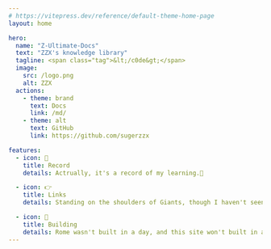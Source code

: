 ```yaml
---
# https://vitepress.dev/reference/default-theme-home-page
layout: home

hero:
  name: "Z-Ultimate-Docs"
  text: "ZZX's knowledge library"
  tagline: <span class="tag">&lt;/c0de&gt;</span>
  image:
    src: /logo.png
    alt: ZZX
  actions:
    - theme: brand
      text: Docs
      link: /md/
    - theme: alt
      text: GitHub
      link: https://github.com/sugerzzx

features:
  - icon: 📝
    title: Record
    details: Actrually, it's a record of my learning.🧐

  - icon: 👉
    title: Links
    details: Standing on the shoulders of Giants, though I haven't seen further yet.🤣

  - icon: 🚧
    title: Building
    details: Rome wasn't built in a day, and this site won't built in a yaer.😋
---
```


<style>
:root {
--vp-home-hero-name-color: transparent;
--vp-home-hero-name-background: -webkit-linear-gradient(120deg, #845EC2 30%, #2C73D2);

--vp-home-hero-image-background-image: linear-gradient(-60deg, #2C73D2 10%, #845EC2);
--vp-home-hero-image-filter: blur(60px);
}

.tag {
  padding: 1em 0em;
  font-size: 2em;
  background: radial-gradient(at var(--x, 10%) var(--y, 50%), #ffffffa4, #000);
  -webkit-background-clip: text;
  background-clip: text;
  color: transparent;
  cursor: default;
}
</style>

<script setup>
import { onMounted } from 'vue'

onMounted(() => {
  const tag = document.querySelector('.tag');
  tag.addEventListener('mousemove', (e) => {
    const { left, top, width, height } = tag.getBoundingClientRect();
    const x = ((e.clientX - left) / width) * 100;
    const y = ((e.clientY - top) / height) * 100;

    tag.style.setProperty('--x', `${x}%`);
    tag.style.setProperty('--y', `${y}%`);
  });
})
</script>
